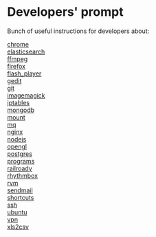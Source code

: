 # Developers' prompt

Bunch of useful instructions for developers about:

[chrome](chrome.md)<br/>
[elasticsearch](elasticsearch.md)<br/>
[ffmpeg](ffmpeg.md)<br/>
[firefox](firefox.md)<br/>
[flash_player](flash_player.md)<br/>
[gedit](gedit.md)<br/>
[git](git.md)<br/>
[imagemagick](imagemagick.md)<br/>
[iptables](iptables.md)<br/>
[mongodb](mongodb.md)<br/>
[mount](mount.md)<br/>
[mq](mq.md)<br/>
[nginx](nginx.md)<br/>
[nodejs](nodejs.md)<br/>
[opengl](opengl.md)<br/>
[postgres](postgres.md)<br/>
[programs](programs.md)<br/>
[railroady](railroady.md)<br/>
[rhythmbox](rhythmbox.md)<br/>
[rvm](rvm.md)<br/>
[sendmail](sendmail.md)<br/>
[shortcuts](shortcuts.md)<br/>
[ssh](ssh.md)<br/>
[ubuntu](ubuntu.md)<br/>
[vpn](vpn.md)<br/>
[xls2csv](xls2csv.md)<br/>
